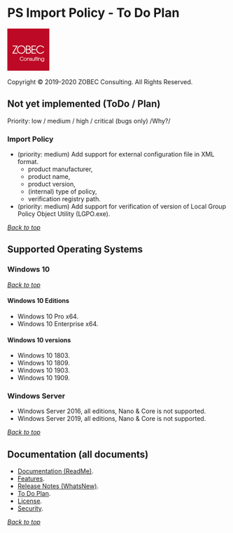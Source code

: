 # PS Import Policy - To Do Plan

<a name="documenttitle"></a>

![ZOBEC Consulting logo](img\zobec-consulting-red-full-96x96.png "ZOBEC Consulting logo")

Copyright &copy; 2019-2020 ZOBEC Consulting. All Rights Reserved.

## Not yet implemented (ToDo / Plan)

Priority: low / medium / high / critical (bugs only) /Why?/

### Import Policy

* (priority: medium) Add support for external configuration file in XML format.
  * product manufacturer,
  * product name,
  * product version,
  * (internal) type of policy,
  * verification registry path.
* (priority: medium) Add support for verification of version of Local Group Policy Object Utility (LGPO.exe).

[*Back to top*](#documenttitle "Top of the document")

## Supported Operating Systems

### Windows 10

[*Back to top*](#documenttitle "Top of the document")

#### Windows 10 Editions

* Windows 10 Pro x64.
* Windows 10 Enterprise x64.

#### Windows 10 versions

* Windows 10 1803.
* Windows 10 1809.
* Windows 10 1903.
* Windows 10 1909.

### Windows Server

* Windows Server 2016, all editions, Nano & Core is not supported.
* Windows Server 2019, all editions, Nano & Core is not supported.

[*Back to top*](#documenttitle "Top of the document")

## Documentation (all documents)

* [Documentation (ReadMe)](ReadMe.md).
* [Features](Features.md).
* [Release Notes (WhatsNew)](WhatsNew.md).
* [To Do Plan](ToDo.md).
* [License](License.md).
* [Security](Security.md).

[*Back to top*](#documenttitle "Top of the document")
